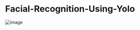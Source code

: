 # Facial-Recognition-Using-Yolo

![image](https://github.com/user-attachments/assets/2154d9a5-028d-4c54-b6ec-e919be4a1ef7)

